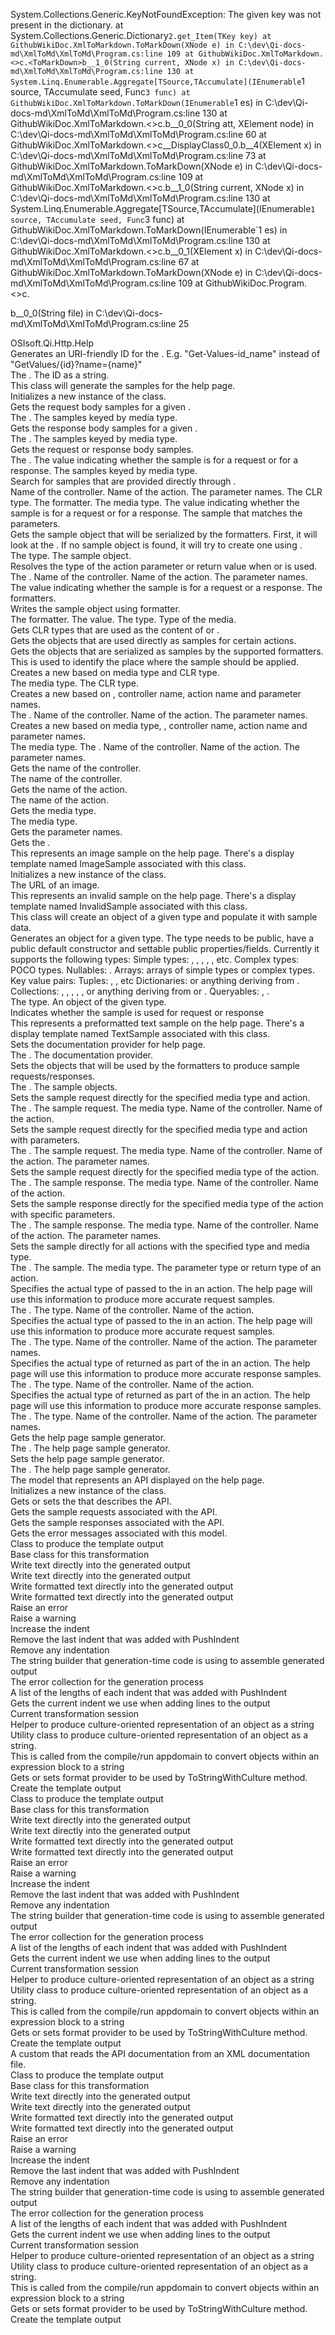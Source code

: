System.Collections.Generic.KeyNotFoundException: The given key was not present in the dictionary.
   at System.Collections.Generic.Dictionary`2.get_Item(TKey key)
   at GithubWikiDoc.XmlToMarkdown.ToMarkDown(XNode e) in C:\dev\Qi-docs-md\XmlToMd\XmlToMd\Program.cs:line 109
   at GithubWikiDoc.XmlToMarkdown.<>c.<ToMarkDown>b__1_0(String current, XNode x) in C:\dev\Qi-docs-md\XmlToMd\XmlToMd\Program.cs:line 130
   at System.Linq.Enumerable.Aggregate[TSource,TAccumulate](IEnumerable`1 source, TAccumulate seed, Func`3 func)
   at GithubWikiDoc.XmlToMarkdown.ToMarkDown(IEnumerable`1 es) in C:\dev\Qi-docs-md\XmlToMd\XmlToMd\Program.cs:line 130
   at GithubWikiDoc.XmlToMarkdown.<>c.<ToMarkDown>b__0_0(String att, XElement node) in C:\dev\Qi-docs-md\XmlToMd\XmlToMd\Program.cs:line 60
   at GithubWikiDoc.XmlToMarkdown.<>c__DisplayClass0_0.<ToMarkDown>b__4(XElement x) in C:\dev\Qi-docs-md\XmlToMd\XmlToMd\Program.cs:line 73
   at GithubWikiDoc.XmlToMarkdown.ToMarkDown(XNode e) in C:\dev\Qi-docs-md\XmlToMd\XmlToMd\Program.cs:line 109
   at GithubWikiDoc.XmlToMarkdown.<>c.<ToMarkDown>b__1_0(String current, XNode x) in C:\dev\Qi-docs-md\XmlToMd\XmlToMd\Program.cs:line 130
   at System.Linq.Enumerable.Aggregate[TSource,TAccumulate](IEnumerable`1 source, TAccumulate seed, Func`3 func)
   at GithubWikiDoc.XmlToMarkdown.ToMarkDown(IEnumerable`1 es) in C:\dev\Qi-docs-md\XmlToMd\XmlToMd\Program.cs:line 130
   at GithubWikiDoc.XmlToMarkdown.<>c.<ToMarkDown>b__0_1(XElement x) in C:\dev\Qi-docs-md\XmlToMd\XmlToMd\Program.cs:line 67
   at GithubWikiDoc.XmlToMarkdown.ToMarkDown(XNode e) in C:\dev\Qi-docs-md\XmlToMd\XmlToMd\Program.cs:line 109
   at GithubWikiDoc.Program.<>c.<Main>b__0_0(String file) in C:\dev\Qi-docs-md\XmlToMd\XmlToMd\Program.cs:line 25
<?xml version="1.0"?>
<doc>
    <assembly>
        <name>OSIsoft.Qi.Http.Help</name>
    </assembly>
    <members>
        <member name="M:OSIsoft.Qi.Http.Help.ApiDescriptionExtensions.GetFriendlyId(System.Web.Http.Description.ApiDescription)">
            <summary>
            Generates an URI-friendly ID for the <see cref="T:System.Web.Http.Description.ApiDescription"/>. E.g. "Get-Values-id_name" instead of "GetValues/{id}?name={name}"
            </summary>
            <param name="description">The <see cref="T:System.Web.Http.Description.ApiDescription"/>.</param>
            <returns>The ID as a string.</returns>
        </member>
        <member name="T:OSIsoft.Qi.Http.Help.HelpPageSampleGenerator">
            <summary>
            This class will generate the samples for the help page.
            </summary>
        </member>
        <member name="M:OSIsoft.Qi.Http.Help.HelpPageSampleGenerator.#ctor">
            <summary>
            Initializes a new instance of the <see cref="T:OSIsoft.Qi.Http.Help.HelpPageSampleGenerator"/> class.
            </summary>
        </member>
        <member name="M:OSIsoft.Qi.Http.Help.HelpPageSampleGenerator.GetSampleRequests(System.Web.Http.Description.ApiDescription)">
            <summary>
            Gets the request body samples for a given <see cref="T:System.Web.Http.Description.ApiDescription"/>.
            </summary>
            <param name="api">The <see cref="T:System.Web.Http.Description.ApiDescription"/>.</param>
            <returns>The samples keyed by media type.</returns>
        </member>
        <member name="M:OSIsoft.Qi.Http.Help.HelpPageSampleGenerator.GetSampleResponses(System.Web.Http.Description.ApiDescription)">
            <summary>
            Gets the response body samples for a given <see cref="T:System.Web.Http.Description.ApiDescription"/>.
            </summary>
            <param name="api">The <see cref="T:System.Web.Http.Description.ApiDescription"/>.</param>
            <returns>The samples keyed by media type.</returns>
        </member>
        <member name="M:OSIsoft.Qi.Http.Help.HelpPageSampleGenerator.GetSample(System.Web.Http.Description.ApiDescription,OSIsoft.Qi.Http.Help.SampleDirection)">
            <summary>
            Gets the request or response body samples.
            </summary>
            <param name="api">The <see cref="T:System.Web.Http.Description.ApiDescription"/>.</param>
            <param name="sampleDirection">The value indicating whether the sample is for a request or for a response.</param>
            <returns>The samples keyed by media type.</returns>
        </member>
        <member name="M:OSIsoft.Qi.Http.Help.HelpPageSampleGenerator.GetActionSample(System.String,System.String,System.Collections.Generic.IEnumerable{System.String},System.Type,System.Net.Http.Formatting.MediaTypeFormatter,System.Net.Http.Headers.MediaTypeHeaderValue,OSIsoft.Qi.Http.Help.SampleDirection)">
            <summary>
            Search for samples that are provided directly through <see cref="P:OSIsoft.Qi.Http.Help.HelpPageSampleGenerator.ActionSamples"/>.
            </summary>
            <param name="controllerName">Name of the controller.</param>
            <param name="actionName">Name of the action.</param>
            <param name="parameterNames">The parameter names.</param>
            <param name="type">The CLR type.</param>
            <param name="formatter">The formatter.</param>
            <param name="mediaType">The media type.</param>
            <param name="sampleDirection">The value indicating whether the sample is for a request or for a response.</param>
            <returns>The sample that matches the parameters.</returns>
        </member>
        <member name="M:OSIsoft.Qi.Http.Help.HelpPageSampleGenerator.GetSampleObject(System.Type)">
            <summary>
            Gets the sample object that will be serialized by the formatters. 
            First, it will look at the <see cref="P:OSIsoft.Qi.Http.Help.HelpPageSampleGenerator.SampleObjects"/>. If no sample object is found, it will try to create one using <see cref="T:OSIsoft.Qi.Http.Help.ObjectGenerator"/>.
            </summary>
            <param name="type">The type.</param>
            <returns>The sample object.</returns>
        </member>
        <member name="M:OSIsoft.Qi.Http.Help.HelpPageSampleGenerator.ResolveType(System.Web.Http.Description.ApiDescription,System.String,System.String,System.Collections.Generic.IEnumerable{System.String},OSIsoft.Qi.Http.Help.SampleDirection,System.Collections.ObjectModel.Collection{System.Net.Http.Formatting.MediaTypeFormatter}@)">
            <summary>
            Resolves the type of the action parameter or return value when <see cref="T:System.Net.Http.HttpRequestMessage"/> or <see cref="T:System.Net.Http.HttpResponseMessage"/> is used.
            </summary>
            <param name="api">The <see cref="T:System.Web.Http.Description.ApiDescription"/>.</param>
            <param name="controllerName">Name of the controller.</param>
            <param name="actionName">Name of the action.</param>
            <param name="parameterNames">The parameter names.</param>
            <param name="sampleDirection">The value indicating whether the sample is for a request or a response.</param>
            <param name="formatters">The formatters.</param>
        </member>
        <member name="M:OSIsoft.Qi.Http.Help.HelpPageSampleGenerator.WriteSampleObjectUsingFormatter(System.Net.Http.Formatting.MediaTypeFormatter,System.Object,System.Type,System.Net.Http.Headers.MediaTypeHeaderValue)">
            <summary>
            Writes the sample object using formatter.
            </summary>
            <param name="formatter">The formatter.</param>
            <param name="value">The value.</param>
            <param name="type">The type.</param>
            <param name="mediaType">Type of the media.</param>
            <returns></returns>
        </member>
        <member name="P:OSIsoft.Qi.Http.Help.HelpPageSampleGenerator.ActualHttpMessageTypes">
            <summary>
            Gets CLR types that are used as the content of <see cref="T:System.Net.Http.HttpRequestMessage"/> or <see cref="T:System.Net.Http.HttpResponseMessage"/>.
            </summary>
        </member>
        <member name="P:OSIsoft.Qi.Http.Help.HelpPageSampleGenerator.ActionSamples">
            <summary>
            Gets the objects that are used directly as samples for certain actions.
            </summary>
        </member>
        <member name="P:OSIsoft.Qi.Http.Help.HelpPageSampleGenerator.SampleObjects">
            <summary>
            Gets the objects that are serialized as samples by the supported formatters.
            </summary>
        </member>
        <member name="T:OSIsoft.Qi.Http.Help.HelpPageSampleKey">
            <summary>
            This is used to identify the place where the sample should be applied.
            </summary>
        </member>
        <member name="M:OSIsoft.Qi.Http.Help.HelpPageSampleKey.#ctor(System.Net.Http.Headers.MediaTypeHeaderValue,System.Type)">
            <summary>
            Creates a new <see cref="T:OSIsoft.Qi.Http.Help.HelpPageSampleKey"/> based on media type and CLR type.
            </summary>
            <param name="mediaType">The media type.</param>
            <param name="type">The CLR type.</param>
        </member>
        <member name="M:OSIsoft.Qi.Http.Help.HelpPageSampleKey.#ctor(OSIsoft.Qi.Http.Help.SampleDirection,System.String,System.String,System.Collections.Generic.IEnumerable{System.String})">
            <summary>
            Creates a new <see cref="T:OSIsoft.Qi.Http.Help.HelpPageSampleKey"/> based on <see cref="P:OSIsoft.Qi.Http.Help.HelpPageSampleKey.SampleDirection"/>, controller name, action name and parameter names.
            </summary>
            <param name="sampleDirection">The <see cref="P:OSIsoft.Qi.Http.Help.HelpPageSampleKey.SampleDirection"/>.</param>
            <param name="controllerName">Name of the controller.</param>
            <param name="actionName">Name of the action.</param>
            <param name="parameterNames">The parameter names.</param>
        </member>
        <member name="M:OSIsoft.Qi.Http.Help.HelpPageSampleKey.#ctor(System.Net.Http.Headers.MediaTypeHeaderValue,OSIsoft.Qi.Http.Help.SampleDirection,System.String,System.String,System.Collections.Generic.IEnumerable{System.String})">
            <summary>
            Creates a new <see cref="T:OSIsoft.Qi.Http.Help.HelpPageSampleKey"/> based on media type, <see cref="P:OSIsoft.Qi.Http.Help.HelpPageSampleKey.SampleDirection"/>, controller name, action name and parameter names.
            </summary>
            <param name="mediaType">The media type.</param>
            <param name="sampleDirection">The <see cref="P:OSIsoft.Qi.Http.Help.HelpPageSampleKey.SampleDirection"/>.</param>
            <param name="controllerName">Name of the controller.</param>
            <param name="actionName">Name of the action.</param>
            <param name="parameterNames">The parameter names.</param>
        </member>
        <member name="P:OSIsoft.Qi.Http.Help.HelpPageSampleKey.ControllerName">
            <summary>
            Gets the name of the controller.
            </summary>
            <value>
            The name of the controller.
            </value>
        </member>
        <member name="P:OSIsoft.Qi.Http.Help.HelpPageSampleKey.ActionName">
            <summary>
            Gets the name of the action.
            </summary>
            <value>
            The name of the action.
            </value>
        </member>
        <member name="P:OSIsoft.Qi.Http.Help.HelpPageSampleKey.MediaType">
            <summary>
            Gets the media type.
            </summary>
            <value>
            The media type.
            </value>
        </member>
        <member name="P:OSIsoft.Qi.Http.Help.HelpPageSampleKey.ParameterNames">
            <summary>
            Gets the parameter names.
            </summary>
        </member>
        <member name="P:OSIsoft.Qi.Http.Help.HelpPageSampleKey.SampleDirection">
            <summary>
            Gets the <see cref="P:OSIsoft.Qi.Http.Help.HelpPageSampleKey.SampleDirection"/>.
            </summary>
        </member>
        <member name="T:OSIsoft.Qi.Http.Help.ImageSample">
            <summary>
            This represents an image sample on the help page. There's a display template named ImageSample associated with this class.
            </summary>
        </member>
        <member name="M:OSIsoft.Qi.Http.Help.ImageSample.#ctor(System.String)">
            <summary>
            Initializes a new instance of the <see cref="T:OSIsoft.Qi.Http.Help.ImageSample"/> class.
            </summary>
            <param name="src">The URL of an image.</param>
        </member>
        <member name="T:OSIsoft.Qi.Http.Help.InvalidSample">
            <summary>
            This represents an invalid sample on the help page. There's a display template named InvalidSample associated with this class.
            </summary>
        </member>
        <member name="T:OSIsoft.Qi.Http.Help.ObjectGenerator">
            <summary>
            This class will create an object of a given type and populate it with sample data.
            </summary>
        </member>
        <member name="M:OSIsoft.Qi.Http.Help.ObjectGenerator.GenerateObject(System.Type)">
            <summary>
            Generates an object for a given type. The type needs to be public, have a public default constructor and settable public properties/fields. Currently it supports the following types:
            Simple types: <see cref="T:System.Int32"/>, <see cref="T:System.String"/>, <see cref="T:System.Enum"/>, <see cref="T:System.DateTime"/>, <see cref="T:System.Uri"/>, etc.
            Complex types: POCO types.
            Nullables: <see cref="T:System.Nullable`1"/>.
            Arrays: arrays of simple types or complex types.
            Key value pairs: <see cref="T:System.Collections.Generic.KeyValuePair`2"/>
            Tuples: <see cref="T:System.Tuple`1"/>, <see cref="T:System.Tuple`2"/>, etc
            Dictionaries: <see cref="T:System.Collections.Generic.IDictionary`2"/> or anything deriving from <see cref="T:System.Collections.Generic.IDictionary`2"/>.
            Collections: <see cref="T:System.Collections.Generic.IList`1"/>, <see cref="T:System.Collections.Generic.IEnumerable`1"/>, <see cref="T:System.Collections.Generic.ICollection`1"/>, <see cref="T:System.Collections.IList"/>, <see cref="T:System.Collections.IEnumerable"/>, <see cref="T:System.Collections.ICollection"/> or anything deriving from <see cref="T:System.Collections.Generic.ICollection`1"/> or <see cref="T:System.Collections.IList"/>.
            Queryables: <see cref="T:System.Linq.IQueryable"/>, <see cref="T:System.Linq.IQueryable`1"/>.
            </summary>
            <param name="type">The type.</param>
            <returns>An object of the given type.</returns>
        </member>
        <member name="T:OSIsoft.Qi.Http.Help.SampleDirection">
            <summary>
            Indicates whether the sample is used for request or response
            </summary>
        </member>
        <member name="T:OSIsoft.Qi.Http.Help.TextSample">
            <summary>
            This represents a preformatted text sample on the help page. There's a display template named TextSample associated with this class.
            </summary>
        </member>
        <member name="M:OSIsoft.Qi.Http.Help.HttpConfigurationExtensions.UseDocumentation(System.Web.Http.HttpConfiguration,System.String,System.String)">
            <summary>
            Sets the documentation provider for help page.
            </summary>
            <param name="config">The <see cref="T:System.Web.Http.HttpConfiguration"/>.</param>
            <param name="documentationProvider">The documentation provider.</param>
        </member>
        <member name="M:OSIsoft.Qi.Http.Help.HttpConfigurationExtensions.SetSampleObjects(System.Web.Http.HttpConfiguration,System.Collections.Generic.IDictionary{System.Type,System.Object})">
            <summary>
            Sets the objects that will be used by the formatters to produce sample requests/responses.
            </summary>
            <param name="config">The <see cref="T:System.Web.Http.HttpConfiguration"/>.</param>
            <param name="sampleObjects">The sample objects.</param>
        </member>
        <member name="M:OSIsoft.Qi.Http.Help.HttpConfigurationExtensions.SetSampleRequest(System.Web.Http.HttpConfiguration,System.Object,System.Net.Http.Headers.MediaTypeHeaderValue,System.String,System.String)">
            <summary>
            Sets the sample request directly for the specified media type and action.
            </summary>
            <param name="config">The <see cref="T:System.Web.Http.HttpConfiguration"/>.</param>
            <param name="sample">The sample request.</param>
            <param name="mediaType">The media type.</param>
            <param name="controllerName">Name of the controller.</param>
            <param name="actionName">Name of the action.</param>
        </member>
        <member name="M:OSIsoft.Qi.Http.Help.HttpConfigurationExtensions.SetSampleRequest(System.Web.Http.HttpConfiguration,System.Object,System.Net.Http.Headers.MediaTypeHeaderValue,System.String,System.String,System.String[])">
            <summary>
            Sets the sample request directly for the specified media type and action with parameters.
            </summary>
            <param name="config">The <see cref="T:System.Web.Http.HttpConfiguration"/>.</param>
            <param name="sample">The sample request.</param>
            <param name="mediaType">The media type.</param>
            <param name="controllerName">Name of the controller.</param>
            <param name="actionName">Name of the action.</param>
            <param name="parameterNames">The parameter names.</param>
        </member>
        <member name="M:OSIsoft.Qi.Http.Help.HttpConfigurationExtensions.SetSampleResponse(System.Web.Http.HttpConfiguration,System.Object,System.Net.Http.Headers.MediaTypeHeaderValue,System.String,System.String)">
            <summary>
            Sets the sample request directly for the specified media type of the action.
            </summary>
            <param name="config">The <see cref="T:System.Web.Http.HttpConfiguration"/>.</param>
            <param name="sample">The sample response.</param>
            <param name="mediaType">The media type.</param>
            <param name="controllerName">Name of the controller.</param>
            <param name="actionName">Name of the action.</param>
        </member>
        <member name="M:OSIsoft.Qi.Http.Help.HttpConfigurationExtensions.SetSampleResponse(System.Web.Http.HttpConfiguration,System.Object,System.Net.Http.Headers.MediaTypeHeaderValue,System.String,System.String,System.String[])">
            <summary>
            Sets the sample response directly for the specified media type of the action with specific parameters.
            </summary>
            <param name="config">The <see cref="T:System.Web.Http.HttpConfiguration"/>.</param>
            <param name="sample">The sample response.</param>
            <param name="mediaType">The media type.</param>
            <param name="controllerName">Name of the controller.</param>
            <param name="actionName">Name of the action.</param>
            <param name="parameterNames">The parameter names.</param>
        </member>
        <member name="M:OSIsoft.Qi.Http.Help.HttpConfigurationExtensions.SetSampleForType(System.Web.Http.HttpConfiguration,System.Object,System.Net.Http.Headers.MediaTypeHeaderValue,System.Type)">
            <summary>
            Sets the sample directly for all actions with the specified type and media type.
            </summary>
            <param name="config">The <see cref="T:System.Web.Http.HttpConfiguration"/>.</param>
            <param name="sample">The sample.</param>
            <param name="mediaType">The media type.</param>
            <param name="type">The parameter type or return type of an action.</param>
        </member>
        <member name="M:OSIsoft.Qi.Http.Help.HttpConfigurationExtensions.SetActualRequestType(System.Web.Http.HttpConfiguration,System.Type,System.String,System.String)">
            <summary>
            Specifies the actual type of <see cref="T:System.Net.Http.ObjectContent`1"/> passed to the <see cref="T:System.Net.Http.HttpRequestMessage"/> in an action.
            The help page will use this information to produce more accurate request samples.
            </summary>
            <param name="config">The <see cref="T:System.Web.Http.HttpConfiguration"/>.</param>
            <param name="type">The type.</param>
            <param name="controllerName">Name of the controller.</param>
            <param name="actionName">Name of the action.</param>
        </member>
        <member name="M:OSIsoft.Qi.Http.Help.HttpConfigurationExtensions.SetActualRequestType(System.Web.Http.HttpConfiguration,System.Type,System.String,System.String,System.String[])">
            <summary>
            Specifies the actual type of <see cref="T:System.Net.Http.ObjectContent`1"/> passed to the <see cref="T:System.Net.Http.HttpRequestMessage"/> in an action.
            The help page will use this information to produce more accurate request samples.
            </summary>
            <param name="config">The <see cref="T:System.Web.Http.HttpConfiguration"/>.</param>
            <param name="type">The type.</param>
            <param name="controllerName">Name of the controller.</param>
            <param name="actionName">Name of the action.</param>
            <param name="parameterNames">The parameter names.</param>
        </member>
        <member name="M:OSIsoft.Qi.Http.Help.HttpConfigurationExtensions.SetActualResponseType(System.Web.Http.HttpConfiguration,System.Type,System.String,System.String)">
            <summary>
            Specifies the actual type of <see cref="T:System.Net.Http.ObjectContent`1"/> returned as part of the <see cref="T:System.Net.Http.HttpRequestMessage"/> in an action.
            The help page will use this information to produce more accurate response samples.
            </summary>
            <param name="config">The <see cref="T:System.Web.Http.HttpConfiguration"/>.</param>
            <param name="type">The type.</param>
            <param name="controllerName">Name of the controller.</param>
            <param name="actionName">Name of the action.</param>
        </member>
        <member name="M:OSIsoft.Qi.Http.Help.HttpConfigurationExtensions.SetActualResponseType(System.Web.Http.HttpConfiguration,System.Type,System.String,System.String,System.String[])">
            <summary>
            Specifies the actual type of <see cref="T:System.Net.Http.ObjectContent`1"/> returned as part of the <see cref="T:System.Net.Http.HttpRequestMessage"/> in an action.
            The help page will use this information to produce more accurate response samples.
            </summary>
            <param name="config">The <see cref="T:System.Web.Http.HttpConfiguration"/>.</param>
            <param name="type">The type.</param>
            <param name="controllerName">Name of the controller.</param>
            <param name="actionName">Name of the action.</param>
            <param name="parameterNames">The parameter names.</param>
        </member>
        <member name="M:OSIsoft.Qi.Http.Help.HttpConfigurationExtensions.GetHelpPageSampleGenerator(System.Web.Http.HttpConfiguration)">
            <summary>
            Gets the help page sample generator.
            </summary>
            <param name="config">The <see cref="T:System.Web.Http.HttpConfiguration"/>.</param>
            <returns>The help page sample generator.</returns>
        </member>
        <member name="M:OSIsoft.Qi.Http.Help.HttpConfigurationExtensions.SetHelpPageSampleGenerator(System.Web.Http.HttpConfiguration,OSIsoft.Qi.Http.Help.HelpPageSampleGenerator)">
            <summary>
            Sets the help page sample generator.
            </summary>
            <param name="config">The <see cref="T:System.Web.Http.HttpConfiguration"/>.</param>
            <param name="sampleGenerator">The help page sample generator.</param>
        </member>
        <member name="T:OSIsoft.Qi.Http.Help.ApiModel">
            <summary>
            The model that represents an API displayed on the help page.
            </summary>
        </member>
        <member name="M:OSIsoft.Qi.Http.Help.ApiModel.#ctor">
            <summary>
            Initializes a new instance of the <see cref="T:OSIsoft.Qi.Http.Help.ApiModel"/> class.
            </summary>
        </member>
        <member name="P:OSIsoft.Qi.Http.Help.ApiModel.ApiDescription">
            <summary>
            Gets or sets the <see cref="P:OSIsoft.Qi.Http.Help.ApiModel.ApiDescription"/> that describes the API.
            </summary>
        </member>
        <member name="P:OSIsoft.Qi.Http.Help.ApiModel.SampleRequests">
            <summary>
            Gets the sample requests associated with the API.
            </summary>
        </member>
        <member name="P:OSIsoft.Qi.Http.Help.ApiModel.SampleResponses">
            <summary>
            Gets the sample responses associated with the API.
            </summary>
        </member>
        <member name="P:OSIsoft.Qi.Http.Help.ApiModel.ErrorMessages">
            <summary>
            Gets the error messages associated with this model.
            </summary>
        </member>
        <member name="T:OSIsoft.Qi.Http.Help.Api">
            <summary>
            Class to produce the template output
            </summary>
        </member>
        <member name="T:OSIsoft.Qi.Http.Help.ApiBase">
            <summary>
            Base class for this transformation
            </summary>
        </member>
        <member name="M:OSIsoft.Qi.Http.Help.ApiBase.Write(System.String)">
            <summary>
            Write text directly into the generated output
            </summary>
        </member>
        <member name="M:OSIsoft.Qi.Http.Help.ApiBase.WriteLine(System.String)">
            <summary>
            Write text directly into the generated output
            </summary>
        </member>
        <member name="M:OSIsoft.Qi.Http.Help.ApiBase.Write(System.String,System.Object[])">
            <summary>
            Write formatted text directly into the generated output
            </summary>
        </member>
        <member name="M:OSIsoft.Qi.Http.Help.ApiBase.WriteLine(System.String,System.Object[])">
            <summary>
            Write formatted text directly into the generated output
            </summary>
        </member>
        <member name="M:OSIsoft.Qi.Http.Help.ApiBase.Error(System.String)">
            <summary>
            Raise an error
            </summary>
        </member>
        <member name="M:OSIsoft.Qi.Http.Help.ApiBase.Warning(System.String)">
            <summary>
            Raise a warning
            </summary>
        </member>
        <member name="M:OSIsoft.Qi.Http.Help.ApiBase.PushIndent(System.String)">
            <summary>
            Increase the indent
            </summary>
        </member>
        <member name="M:OSIsoft.Qi.Http.Help.ApiBase.PopIndent">
            <summary>
            Remove the last indent that was added with PushIndent
            </summary>
        </member>
        <member name="M:OSIsoft.Qi.Http.Help.ApiBase.ClearIndent">
            <summary>
            Remove any indentation
            </summary>
        </member>
        <member name="P:OSIsoft.Qi.Http.Help.ApiBase.GenerationEnvironment">
            <summary>
            The string builder that generation-time code is using to assemble generated output
            </summary>
        </member>
        <member name="P:OSIsoft.Qi.Http.Help.ApiBase.Errors">
            <summary>
            The error collection for the generation process
            </summary>
        </member>
        <member name="P:OSIsoft.Qi.Http.Help.ApiBase.indentLengths">
            <summary>
            A list of the lengths of each indent that was added with PushIndent
            </summary>
        </member>
        <member name="P:OSIsoft.Qi.Http.Help.ApiBase.CurrentIndent">
            <summary>
            Gets the current indent we use when adding lines to the output
            </summary>
        </member>
        <member name="P:OSIsoft.Qi.Http.Help.ApiBase.Session">
            <summary>
            Current transformation session
            </summary>
        </member>
        <member name="P:OSIsoft.Qi.Http.Help.ApiBase.ToStringHelper">
            <summary>
            Helper to produce culture-oriented representation of an object as a string
            </summary>
        </member>
        <member name="T:OSIsoft.Qi.Http.Help.ApiBase.ToStringInstanceHelper">
            <summary>
            Utility class to produce culture-oriented representation of an object as a string.
            </summary>
        </member>
        <member name="M:OSIsoft.Qi.Http.Help.ApiBase.ToStringInstanceHelper.ToStringWithCulture(System.Object)">
            <summary>
            This is called from the compile/run appdomain to convert objects within an expression block to a string
            </summary>
        </member>
        <member name="P:OSIsoft.Qi.Http.Help.ApiBase.ToStringInstanceHelper.FormatProvider">
            <summary>
            Gets or sets format provider to be used by ToStringWithCulture method.
            </summary>
        </member>
        <member name="M:OSIsoft.Qi.Http.Help.Api.TransformText">
            <summary>
            Create the template output
            </summary>
        </member>
        <member name="T:OSIsoft.Qi.Http.Help.Index">
            <summary>
            Class to produce the template output
            </summary>
        </member>
        <member name="T:OSIsoft.Qi.Http.Help.IndexBase">
            <summary>
            Base class for this transformation
            </summary>
        </member>
        <member name="M:OSIsoft.Qi.Http.Help.IndexBase.Write(System.String)">
            <summary>
            Write text directly into the generated output
            </summary>
        </member>
        <member name="M:OSIsoft.Qi.Http.Help.IndexBase.WriteLine(System.String)">
            <summary>
            Write text directly into the generated output
            </summary>
        </member>
        <member name="M:OSIsoft.Qi.Http.Help.IndexBase.Write(System.String,System.Object[])">
            <summary>
            Write formatted text directly into the generated output
            </summary>
        </member>
        <member name="M:OSIsoft.Qi.Http.Help.IndexBase.WriteLine(System.String,System.Object[])">
            <summary>
            Write formatted text directly into the generated output
            </summary>
        </member>
        <member name="M:OSIsoft.Qi.Http.Help.IndexBase.Error(System.String)">
            <summary>
            Raise an error
            </summary>
        </member>
        <member name="M:OSIsoft.Qi.Http.Help.IndexBase.Warning(System.String)">
            <summary>
            Raise a warning
            </summary>
        </member>
        <member name="M:OSIsoft.Qi.Http.Help.IndexBase.PushIndent(System.String)">
            <summary>
            Increase the indent
            </summary>
        </member>
        <member name="M:OSIsoft.Qi.Http.Help.IndexBase.PopIndent">
            <summary>
            Remove the last indent that was added with PushIndent
            </summary>
        </member>
        <member name="M:OSIsoft.Qi.Http.Help.IndexBase.ClearIndent">
            <summary>
            Remove any indentation
            </summary>
        </member>
        <member name="P:OSIsoft.Qi.Http.Help.IndexBase.GenerationEnvironment">
            <summary>
            The string builder that generation-time code is using to assemble generated output
            </summary>
        </member>
        <member name="P:OSIsoft.Qi.Http.Help.IndexBase.Errors">
            <summary>
            The error collection for the generation process
            </summary>
        </member>
        <member name="P:OSIsoft.Qi.Http.Help.IndexBase.indentLengths">
            <summary>
            A list of the lengths of each indent that was added with PushIndent
            </summary>
        </member>
        <member name="P:OSIsoft.Qi.Http.Help.IndexBase.CurrentIndent">
            <summary>
            Gets the current indent we use when adding lines to the output
            </summary>
        </member>
        <member name="P:OSIsoft.Qi.Http.Help.IndexBase.Session">
            <summary>
            Current transformation session
            </summary>
        </member>
        <member name="P:OSIsoft.Qi.Http.Help.IndexBase.ToStringHelper">
            <summary>
            Helper to produce culture-oriented representation of an object as a string
            </summary>
        </member>
        <member name="T:OSIsoft.Qi.Http.Help.IndexBase.ToStringInstanceHelper">
            <summary>
            Utility class to produce culture-oriented representation of an object as a string.
            </summary>
        </member>
        <member name="M:OSIsoft.Qi.Http.Help.IndexBase.ToStringInstanceHelper.ToStringWithCulture(System.Object)">
            <summary>
            This is called from the compile/run appdomain to convert objects within an expression block to a string
            </summary>
        </member>
        <member name="P:OSIsoft.Qi.Http.Help.IndexBase.ToStringInstanceHelper.FormatProvider">
            <summary>
            Gets or sets format provider to be used by ToStringWithCulture method.
            </summary>
        </member>
        <member name="M:OSIsoft.Qi.Http.Help.Index.TransformText">
            <summary>
            Create the template output
            </summary>
        </member>
        <member name="T:OSIsoft.Qi.Http.Help.XmlDocumentationProvider">
            <summary>
            A custom <see cref="T:System.Web.Http.Description.IDocumentationProvider"/> that reads the API documentation from an XML documentation file.
            </summary>
        </member>
        <member name="T:OSIsoft.Qi.Http.Help.Wadl">
            <summary>
            Class to produce the template output
            </summary>
        </member>
        <member name="T:OSIsoft.Qi.Http.Help.WadlBase">
            <summary>
            Base class for this transformation
            </summary>
        </member>
        <member name="M:OSIsoft.Qi.Http.Help.WadlBase.Write(System.String)">
            <summary>
            Write text directly into the generated output
            </summary>
        </member>
        <member name="M:OSIsoft.Qi.Http.Help.WadlBase.WriteLine(System.String)">
            <summary>
            Write text directly into the generated output
            </summary>
        </member>
        <member name="M:OSIsoft.Qi.Http.Help.WadlBase.Write(System.String,System.Object[])">
            <summary>
            Write formatted text directly into the generated output
            </summary>
        </member>
        <member name="M:OSIsoft.Qi.Http.Help.WadlBase.WriteLine(System.String,System.Object[])">
            <summary>
            Write formatted text directly into the generated output
            </summary>
        </member>
        <member name="M:OSIsoft.Qi.Http.Help.WadlBase.Error(System.String)">
            <summary>
            Raise an error
            </summary>
        </member>
        <member name="M:OSIsoft.Qi.Http.Help.WadlBase.Warning(System.String)">
            <summary>
            Raise a warning
            </summary>
        </member>
        <member name="M:OSIsoft.Qi.Http.Help.WadlBase.PushIndent(System.String)">
            <summary>
            Increase the indent
            </summary>
        </member>
        <member name="M:OSIsoft.Qi.Http.Help.WadlBase.PopIndent">
            <summary>
            Remove the last indent that was added with PushIndent
            </summary>
        </member>
        <member name="M:OSIsoft.Qi.Http.Help.WadlBase.ClearIndent">
            <summary>
            Remove any indentation
            </summary>
        </member>
        <member name="P:OSIsoft.Qi.Http.Help.WadlBase.GenerationEnvironment">
            <summary>
            The string builder that generation-time code is using to assemble generated output
            </summary>
        </member>
        <member name="P:OSIsoft.Qi.Http.Help.WadlBase.Errors">
            <summary>
            The error collection for the generation process
            </summary>
        </member>
        <member name="P:OSIsoft.Qi.Http.Help.WadlBase.indentLengths">
            <summary>
            A list of the lengths of each indent that was added with PushIndent
            </summary>
        </member>
        <member name="P:OSIsoft.Qi.Http.Help.WadlBase.CurrentIndent">
            <summary>
            Gets the current indent we use when adding lines to the output
            </summary>
        </member>
        <member name="P:OSIsoft.Qi.Http.Help.WadlBase.Session">
            <summary>
            Current transformation session
            </summary>
        </member>
        <member name="P:OSIsoft.Qi.Http.Help.WadlBase.ToStringHelper">
            <summary>
            Helper to produce culture-oriented representation of an object as a string
            </summary>
        </member>
        <member name="T:OSIsoft.Qi.Http.Help.WadlBase.ToStringInstanceHelper">
            <summary>
            Utility class to produce culture-oriented representation of an object as a string.
            </summary>
        </member>
        <member name="M:OSIsoft.Qi.Http.Help.WadlBase.ToStringInstanceHelper.ToStringWithCulture(System.Object)">
            <summary>
            This is called from the compile/run appdomain to convert objects within an expression block to a string
            </summary>
        </member>
        <member name="P:OSIsoft.Qi.Http.Help.WadlBase.ToStringInstanceHelper.FormatProvider">
            <summary>
            Gets or sets format provider to be used by ToStringWithCulture method.
            </summary>
        </member>
        <member name="M:OSIsoft.Qi.Http.Help.Wadl.TransformText">
            <summary>
            Create the template output
            </summary>
        </member>
    </members>
</doc>
